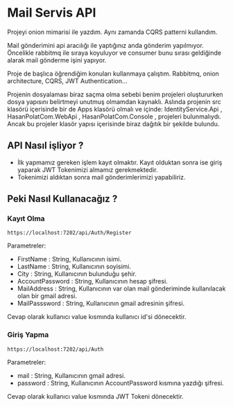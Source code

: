 # Mail Servis API

  Projeyi onion mimarisi ile yazdım. Aynı zamanda CQRS patterni kullandım.

  Mail gönderimini api aracılığı ile yaptığınız anda gönderim yapılmıyor. Öncelikle rabbitmq ile sıraya koyuluyor ve consumer bunu sırası geldiğinde alarak mail gönderme işini yapıyor.

  Proje de başlıca öğrendiğim konuları kullanmaya çalıştım.
Rabbitmq, onion architecture, CQRS, JWT Authentication...

  Projenin dosyalaması biraz saçma olma sebebi benim projeleri oluştururken dosya yapısını belirtmeyi unutmuş olmamdan kaynaklı.
  Aslında projenin src klasörü içerisinde bir de Apps klasörü olmalı ve içinde:
    IdentityService.Api ,
    HasanPolatCom.WebApi ,
    HasanPolatCom.Console ,
  projeleri bulunmalıydı. Ancak bu projeler klasör yapısı içerisinde biraz dağıtık bir şekilde bulundu.

## API Nasıl işliyor ?

* İlk yapmamız gereken işlem kayıt olmaktır. Kayıt olduktan sonra ise giriş yaparak JWT Tokenimizi almamız gerekmektedir.
* Tokenimizi aldıktan sonra mail gönderimlerimizi yapabiliriz.

## Peki Nasıl Kullanacağız ? 

### Kayıt Olma

`https://localhost:7202/api/Auth/Register`

Parametreler:
* FirstName : String, Kullanıcının isimi.
* LastName : String, Kullanıcının soyisimi.
* City : String, Kullanıcının bulunduğu şehir.
* AccountPassword : String, Kullanıcının hesap şifresi.
* MailAddress : String, Kullanıcının var olan mail gönderiminde kullanılacak olan bir gmail adresi.
* MailPasssword : String, Kullanıcının gmail adresinin şifresi.

Cevap olarak kullanıcı value kısmında kullanıcı id'si dönecektir.

### Giriş Yapma

`https://localhost:7202/api/Auth`

Parametreler:
* mail : String, Kullanıcının gmail adresi.
* password : String, Kullanıcının AccountPassword kısmına yazdığı şifresi.

Cevap olarak kullanıcı value kısmında JWT Tokeni dönecektir.

